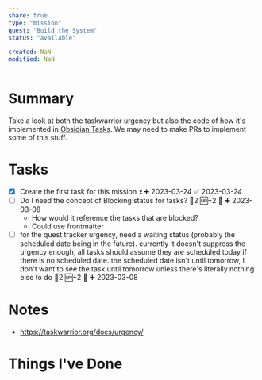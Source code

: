 ```yaml
---
share: true
type: "mission"
quest: "Build the System"
status: "available"

created: NaN 
modified: NaN
---
```

 
# Summary
Take a look at both the taskwarrior urgency but also the code of how it's implemented in [Obsidian Tasks](./Obsidian%20Tasks.md). We may need to make PRs to implement some of this stuff.
# Tasks
- [x] Create the first task for this mission ⏫ ➕ 2023-03-24 ✅ 2023-03-24
- [ ] Do I need the concept of Blocking status for tasks? 🥄2 🆙+2 🔼 ➕ 2023-03-08
	- How would it reference the tasks that are blocked?
	- Could use frontmatter
- [ ] for the quest tracker urgency, need a waiting status (probably the scheduled date being in the future). currently it doesn't suppress the urgency enough, all tasks should assume they are scheduled today if there is no scheduled date. the scheduled date isn't until tomorrow, I don't want to see the task until tomorrow unless there's literally nothing else to do 🥄2 🆙+2 🔼 ➕ 2023-03-08

# Notes
- https://taskwarrior.org/docs/urgency/ 

# Things I've Done